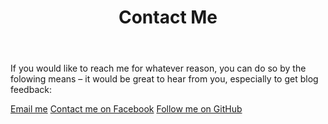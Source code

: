 ﻿---
layout: page
title: Contact Me
description: "Nathaniel Schmidt contact information"
permalink: /contact/
---

If you would like to reach me for whatever reason, you can do so by the folowing means – it would be great to hear from you, especially to get blog feedback:

[Email me](mailto:schmidty2244@gmail.com)
[Contact me on Facebook](https://www.facebook.com/nschmidtblog/)
[Follow me on GitHub](https://github.com/njsch)
